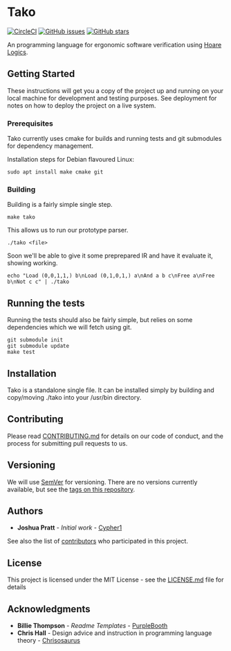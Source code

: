 # Tako

[![CircleCI](https://img.shields.io/circleci/project/github/Cypher1/tako.svg)](https://circleci.com/gh/Cypher1/tako/tree/master) [![GitHub issues](https://img.shields.io/github/issues/Cypher1/tako.svg)](https://github.com/Cypher1/tako/issues) [![GitHub stars](https://img.shields.io/github/stars/Cypher1/tako.svg?style=social)](https://github.com/Cypher1/tako)

An programming language for ergonomic software verification using [Hoare Logics](https://en.wikipedia.org/wiki/Hoare_logic).

## Getting Started

These instructions will get you a copy of the project up and running on your local machine for development and testing purposes. See deployment for notes on how to deploy the project on a live system.

### Prerequisites

Tako currently uses cmake for builds and running tests and git submodules for dependency management.

Installation steps for Debian flavoured Linux:
```
sudo apt install make cmake git
```

### Building

Building is a fairly simple single step.

```
make tako
```

This allows us to run our prototype parser.

```
./tako <file>
```

Soon we'll be able to give it some preprepared IR and have it evaluate it, showing working.

```
echo "Load (0,0,1,1,) b\nLoad (0,1,0,1,) a\nAnd a b c\nFree a\nFree b\nNot c c" | ./tako
```

## Running the tests

Running the tests should also be fairly simple, but relies on some dependencies which we will fetch using git.

```
git submodule init
git submodule update
make test
```

## Installation

Tako is a standalone single file. It can be installed simply by building and copy/moving ./tako into your /usr/bin directory.

## Contributing

Please read [CONTRIBUTING.md](CONTRIBUTING.md) for details on our code of conduct, and the process for submitting pull requests to us.

## Versioning

We will use [SemVer](http://semver.org/) for versioning. There are no versions currently available, but see the [tags on this repository](https://github.com/Cypher1/Tako/tags).

## Authors

* **Joshua Pratt** - *Initial work* - [Cypher1](https://github.com/Cypher1)

See also the list of [contributors](https://github.com/your/project/contributors) who participated in this project.

## License

This project is licensed under the MIT License - see the [LICENSE.md](LICENSE.md) file for details

## Acknowledgments

* **Billie Thompson** - *Readme Templates* - [PurpleBooth](https://github.com/PurpleBooth)
* **Chris Hall** - Design advice and instruction in programming language theory - [Chrisosaurus](https://github.com/chrisosaurus)
